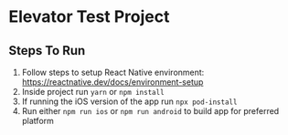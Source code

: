 
# Elevator Test Project

## Steps To Run


1. Follow steps to setup React Native environment: https://reactnative.dev/docs/environment-setup
2. Inside project run `yarn` or `npm install`
2. If running the iOS version of the app run `npx pod-install`
3. Run either `npm run ios` or `npm run android` to build app for preferred platform
